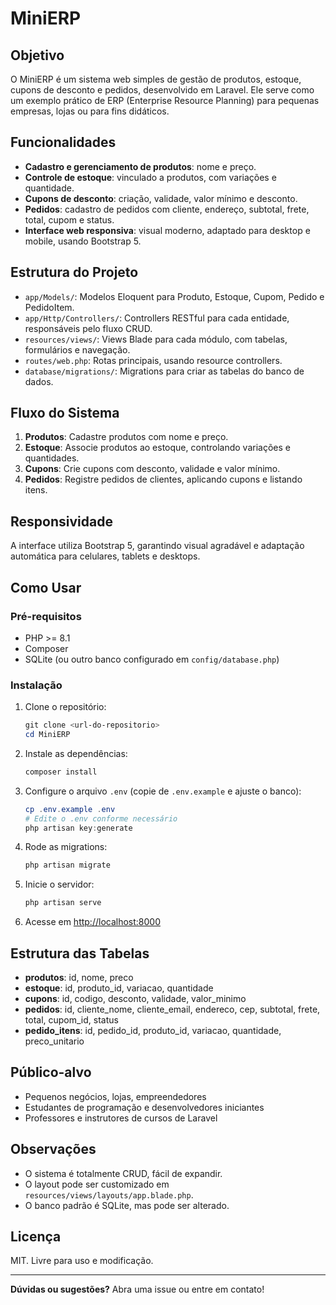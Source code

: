 # MiniERP

## Objetivo
O MiniERP é um sistema web simples de gestão de produtos, estoque, cupons de desconto e pedidos, desenvolvido em Laravel. Ele serve como um exemplo prático de ERP (Enterprise Resource Planning) para pequenas empresas, lojas ou para fins didáticos.

## Funcionalidades
- **Cadastro e gerenciamento de produtos**: nome e preço.
- **Controle de estoque**: vinculado a produtos, com variações e quantidade.
- **Cupons de desconto**: criação, validade, valor mínimo e desconto.
- **Pedidos**: cadastro de pedidos com cliente, endereço, subtotal, frete, total, cupom e status.
- **Interface web responsiva**: visual moderno, adaptado para desktop e mobile, usando Bootstrap 5.

## Estrutura do Projeto
- `app/Models/`: Modelos Eloquent para Produto, Estoque, Cupom, Pedido e PedidoItem.
- `app/Http/Controllers/`: Controllers RESTful para cada entidade, responsáveis pelo fluxo CRUD.
- `resources/views/`: Views Blade para cada módulo, com tabelas, formulários e navegação.
- `routes/web.php`: Rotas principais, usando resource controllers.
- `database/migrations/`: Migrations para criar as tabelas do banco de dados.

## Fluxo do Sistema
1. **Produtos**: Cadastre produtos com nome e preço.
2. **Estoque**: Associe produtos ao estoque, controlando variações e quantidades.
3. **Cupons**: Crie cupons com desconto, validade e valor mínimo.
4. **Pedidos**: Registre pedidos de clientes, aplicando cupons e listando itens.

## Responsividade
A interface utiliza Bootstrap 5, garantindo visual agradável e adaptação automática para celulares, tablets e desktops.

## Como Usar
### Pré-requisitos
- PHP >= 8.1
- Composer
- SQLite (ou outro banco configurado em `config/database.php`)

### Instalação
1. Clone o repositório:
   ```powershell
   git clone <url-do-repositorio>
   cd MiniERP
   ```
2. Instale as dependências:
   ```powershell
   composer install
   ```
3. Configure o arquivo `.env` (copie de `.env.example` e ajuste o banco):
   ```powershell
   cp .env.example .env
   # Edite o .env conforme necessário
   php artisan key:generate
   ```
4. Rode as migrations:
   ```powershell
   php artisan migrate
   ```
5. Inicie o servidor:
   ```powershell
   php artisan serve
   ```
6. Acesse em [http://localhost:8000](http://localhost:8000)

## Estrutura das Tabelas
- **produtos**: id, nome, preco
- **estoque**: id, produto_id, variacao, quantidade
- **cupons**: id, codigo, desconto, validade, valor_minimo
- **pedidos**: id, cliente_nome, cliente_email, endereco, cep, subtotal, frete, total, cupom_id, status
- **pedido_itens**: id, pedido_id, produto_id, variacao, quantidade, preco_unitario

## Público-alvo
- Pequenos negócios, lojas, empreendedores
- Estudantes de programação e desenvolvedores iniciantes
- Professores e instrutores de cursos de Laravel

## Observações
- O sistema é totalmente CRUD, fácil de expandir.
- O layout pode ser customizado em `resources/views/layouts/app.blade.php`.
- O banco padrão é SQLite, mas pode ser alterado.

## Licença
MIT. Livre para uso e modificação.

---

**Dúvidas ou sugestões?** Abra uma issue ou entre em contato!
